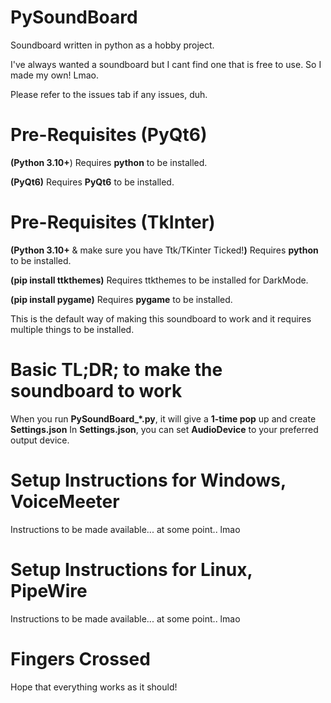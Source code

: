 # PySoundBoard
Soundboard written in python as a hobby project.

I've always wanted a soundboard but I cant find one that is free to use.
So I made my own! Lmao.

Please refer to the issues tab if any issues, duh.

# Pre-Requisites (PyQt6)
**(Python 3.10+**)
Requires **python** to be installed.

**(PyQt6)**
Requires **PyQt6** to be installed.

# Pre-Requisites (TkInter)
**(Python 3.10+** & make sure you have Ttk/TKinter Ticked!**)**
Requires **python** to be installed.

**(pip install ttkthemes)**
Requires ttkthemes to be installed for DarkMode.

**(pip install pygame)**
Requires **pygame** to be installed.

This is the default way of making this soundboard to work and it requires multiple things to be installed.

# Basic TL;DR; to make the soundboard to work
When you run **PySoundBoard_\*.py**, it will give a **1-time pop** up and create **Settings.json**
In **Settings.json**, you can set **AudioDevice** to your preferred output device.

# Setup Instructions for Windows, VoiceMeeter
Instructions to be made available... at some point.. lmao

# Setup Instructions for Linux, PipeWire
Instructions to be made available... at some point.. lmao

# Fingers Crossed
Hope that everything works as it should!
